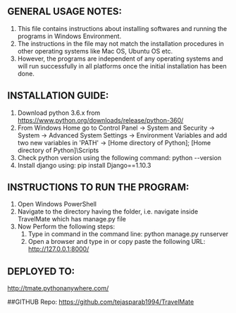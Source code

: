 ## GENERAL USAGE NOTES:

1. This file contains instructions about installing softwares and running the programs in Windows Environment.
1. The instructions in the file may not match the installation procedures in other operating systems like Mac OS, Ubuntu OS etc.
1. However, the programs are independent of any operating systems and will run successfully in all platforms once the initial installation has been done. 


## INSTALLATION GUIDE:

1. Download python 3.6.x from https://www.python.org/downloads/release/python-360/
1. From Windows Home go to Control Panel -> System and Security -> System -> Advanced System Settings -> Environment Variables and add two new variables in 'PATH' -> [Home directory of Python]; [Home directory of Python]\Scripts
1. Check python version using the following command: python --version
1. Install django using: pip install Django==1.10.3


## INSTRUCTIONS TO RUN THE PROGRAM:

1. Open Windows PowerShell
1. Navigate to the directory having the folder, i.e. navigate inside TravelMate which has manage.py file
1. Now Perform the following steps: 
	 1. Type in command in the command line: python manage.py runserver
	 1. Open a browser and type in or copy paste the following URL: http://127.0.0.1:8000/


## DEPLOYED TO:
http://tmate.pythonanywhere.com/

##GITHUB Repo:
https://github.com/tejasparab1994/TravelMate